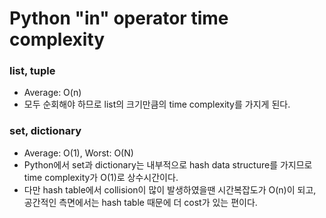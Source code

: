 <h1>Python  "in" operator time complexity</h1>

<h3>list, tuple</h3>
<ul>
	<li>Average: O(n)</li>
	<li>모두 순회해야 하므로 list의 크기만큼의 time complexity를 가지게 된다.</li>
</ul>

<h3>set, dictionary</h3>
<ul>
	<li>Average: O(1), Worst: O(N)</li>
	<li>Python에서 set과 dictionary는 내부적으로 hash data structure를 가지므로 time complexity가 O(1)로 상수시간이다.</li>
	<li>다만 hash table에서 collision이 많이 발생하였을땐 시간복잡도가 O(n)이 되고, 공간적인 측면에서는 hash table 때문에 더 cost가 있는 편이다.</li>
</ul>
